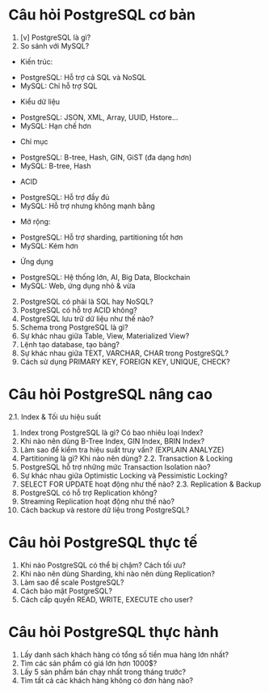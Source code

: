 # Câu hỏi PostgreSQL cơ bản
1. [v] PostgreSQL là gì?
1. So sánh với MySQL?
- Kiến trúc:
+ PostgreSQL: Hỗ trợ cả SQL và NoSQL
+ MySQL: Chỉ hỗ trợ SQL

- Kiểu dữ liệu
+ PostgreSQL: JSON, XML, Array, UUID, Hstore…
+ MySQL: Hạn chế hơn

- Chỉ mục
+ PostgreSQL: B-tree, Hash, GIN, GiST (đa dạng hơn)
+ MySQL: B-tree, Hash

- ACID
+ PostgreSQL: Hỗ trợ đầy đủ
+ MySQL: Hỗ trợ nhưng không mạnh bằng

- Mở rộng:
+ PostgreSQL: Hỗ trợ sharding, partitioning tốt hơn
+ MySQL: Kém hơn

- Ứng dụng
+ PostgreSQL: Hệ thống lớn, AI, Big Data, Blockchain
+ MySQL: Web, ứng dụng nhỏ & vừa


2. PostgreSQL có phải là SQL hay NoSQL?
3. PostgreSQL có hỗ trợ ACID không?
4. PostgreSQL lưu trữ dữ liệu như thế nào?
5. Schema trong PostgreSQL là gì?
6. Sự khác nhau giữa Table, View, Materialized View?
7. Lệnh tạo database, tạo bảng?
8. Sự khác nhau giữa TEXT, VARCHAR, CHAR trong PostgreSQL?
9. Cách sử dụng PRIMARY KEY, FOREIGN KEY, UNIQUE, CHECK?

# Câu hỏi PostgreSQL nâng cao
2.1. Index & Tối ưu hiệu suất
1. Index trong PostgreSQL là gì? Có bao nhiêu loại Index?
2. Khi nào nên dùng B-Tree Index, GIN Index, BRIN Index?
3. Làm sao để kiểm tra hiệu suất truy vấn? (EXPLAIN ANALYZE)
4. Partitioning là gì? Khi nào nên dùng?
2.2. Transaction & Locking
5. PostgreSQL hỗ trợ những mức Transaction Isolation nào?
6. Sự khác nhau giữa Optimistic Locking và Pessimistic Locking?
7. SELECT FOR UPDATE hoạt động như thế nào?
2.3. Replication & Backup
8. PostgreSQL có hỗ trợ Replication không?
9. Streaming Replication hoạt động như thế nào?
10. Cách backup và restore dữ liệu trong PostgreSQL?

# Câu hỏi PostgreSQL thực tế
1. Khi nào PostgreSQL có thể bị chậm? Cách tối ưu?
2. Khi nào nên dùng Sharding, khi nào nên dùng Replication?
3. Làm sao để scale PostgreSQL?
4. Cách bảo mật PostgreSQL?
5. Cách cấp quyền READ, WRITE, EXECUTE cho user?

# Câu hỏi PostgreSQL thực hành
1. Lấy danh sách khách hàng có tổng số tiền mua hàng lớn nhất?
2. Tìm các sản phẩm có giá lớn hơn 1000$?
3. Lấy 5 sản phẩm bán chạy nhất trong tháng trước?
4. Tìm tất cả các khách hàng không có đơn hàng nào?